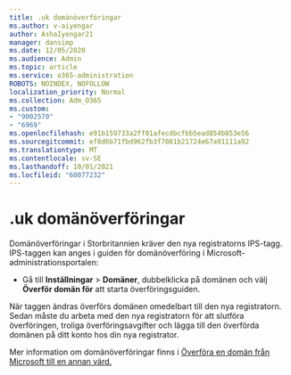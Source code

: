 ```yaml
---
title: .uk domänöverföringar
ms.author: v-aiyengar
author: AshaIyengar21
manager: dansimp
ms.date: 12/05/2020
ms.audience: Admin
ms.topic: article
ms.service: o365-administration
ROBOTS: NOINDEX, NOFOLLOW
localization_priority: Normal
ms.collection: Adm_O365
ms.custom:
- "9002570"
- "6969"
ms.openlocfilehash: e91b159733a2ff01afecdbcfbb5ead854b853e56
ms.sourcegitcommit: ef8d6b71fbd962fb3f7081b21724e67a91111a92
ms.translationtype: MT
ms.contentlocale: sv-SE
ms.lasthandoff: 10/01/2021
ms.locfileid: "60077232"
---
```

# <a name="uk-domain-transfers"></a>.uk domänöverföringar

Domänöverföringar i Storbritannien kräver den nya registratorns IPS-tagg. IPS-taggen kan anges i guiden för domänöverföring i Microsoft-administrationsportalen:

- Gå till **Inställningar**  >  **Domäner**, dubbelklicka på domänen och välj **Överför domän för** att starta överföringsguiden.

När taggen ändras överförs domänen omedelbart till den nya registratorn. Sedan måste du arbeta med den nya registratorn för att slutföra överföringen, troliga överföringsavgifter och lägga till den överförda domänen på ditt konto hos din nya registrator.

Mer information om domänöverföringar finns i [Överföra en domän från Microsoft till en annan värd.](https://docs.microsoft.com/microsoft-365/admin/get-help-with-domains/transfer-a-domain-from-microsoft-to-another-host)
